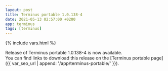```yaml
---
layout: post
title: Terminus portable 1.0.138-4
date: 2021-05-13 02:57:00 +0200
app: terminus
tags: [terminus]
---
```

{% include vars.html %}

Release of Terminus portable 1.0.138-4 is now available.<br />
You can find links to download this release on the [Terminus portable page]({{ var_seo_url | append: '/app/terminus-portable/' }}).
